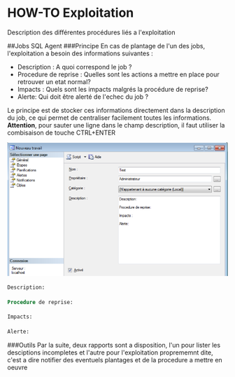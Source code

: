 HOW-TO Exploitation
=====================

Description des différentes procédures liés a l'exploitation

##Jobs SQL Agent
###Principe
En cas de plantage de l'un des jobs, l'exploitation a besoin des informations suivantes :
* Description : A quoi correspond le job ?
* Procedure de reprise : Quelles sont les actions a mettre en place pour retrouver un etat normal?
* Impacts : Quels sont les impacts malgrés la procédure de reprise?
* Alerte: Qui doit être alerté de l'echec du job ?

Le principe est de stocker ces informations directement dans la description du job, ce qui permet de centraliser facilement toutes les informations. **Attention**, pour sauter une ligne dans le champ description, il faut utiliser la combisaison de touche CTRL+ENTER

![Description du job](/Images/ExploitationHowTo_DescriptionJob.png "Description du job")

````sql
Description:

Procedure de reprise:

Impacts:

Alerte:

````

###Outils
Par la suite, deux rapports sont a disposition, l'un pour lister les desciptions incompletes et l'autre pour l'exploitation proprememnt dite, c'est a dire notifier des eventuels plantages et de la procedure a mettre en oeuvre

